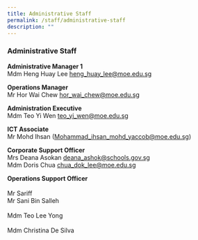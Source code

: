 ```yaml
---
title: Administrative Staff
permalink: /staff/administrative-staff
description: ""
---
```

### Administrative Staff

**Administrative Manager 1**
<br> Mdm Heng Huay Lee [heng_huay_lee@moe.edu.sg](mailto:heng_huay_lee@moe.edu.sg)

**Operations Manager**
<br> Mr Hor Wai Chew [hor_wai_chew@moe.edu.sg](mailto:hor_wai_chew@moe.edu.sg)

**Administration Executive**<br> Mdm Teo Yi Wen [teo_yi_wen@moe.edu.sg](mailto:teo_yi_wen@moe.edu.sg)

  

**ICT Associate** 
<br>Mr Mohd Ihsan ([Mohammad_ihsan_mohd_yaccob@moe.edu.sg](mailto:Mohammad_ihsan_mohd_yaccob@moe.edu.sg))

**Corporate Support Officer**
<br> Mrs Deana Asokan [deana_ashok@schools.gov.sg](mailto:deana_ashok@schools.gov.sg) <Br>
Mdm Doris Chua [chua_dok_lee@moe.edu.sg](mailto:chua_dok_lee@moe.edu.sg)

  

**Operations Support Officer**  
<br> Mr Sariff 
<br> Mr Sani Bin Salleh  
<br> Mdm Teo Lee Yong  
<br> Mdm Christina De Silva